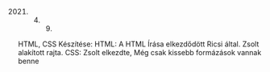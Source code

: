 2021. 04. 09.
HTML, CSS Készítése:
HTML: 
A HTML Írása elkezdődött Ricsi által. Zsolt alakított rajta.
CSS:
Zsolt elkezdte, Még csak kissebb formázások vannak benne